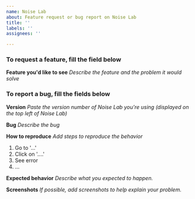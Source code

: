 ```yaml
---
name: Noise Lab
about: Feature request or bug report on Noise Lab
title: ''
labels: ''
assignees: ''

---
```


### To request a feature, fill the field below

**Feature you'd like to see**
_Describe the feature and the problem it would solve_

### To report a bug, fill the fields below

**Version**
_Paste the version number of Noise Lab you're using (displayed on the top left of Noise Lab)_

**Bug**
_Describe the bug_

**How to reproduce**
_Add steps to reproduce the behavior_
1. Go to '...'
2. Click on '....'
3. See error
4. ...

**Expected behavior**
_Describe what you expected to happen._

**Screenshots**
_If possible, add screenshots to help explain your problem._
